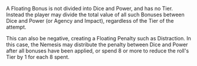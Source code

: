 A Floating Bonus is not divided into Dice and Power, and has no Tier. Instead the player may divide the total value of all such Bonuses between Dice and Power (or Agency and Impact), regardless of the Tier of the attempt.

This can also be negative, creating a Floating Penalty such as Distraction. In this case, the Nemesis may distribute the penalty between Dice and Power after all bonuses have been applied, or spend 8 or more to reduce the roll's Tier by 1 for each 8 spent.